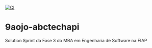 [![CI](https://github.com/wiliamks/9aojo-abctechapi/actions/workflows/develop.yml/badge.svg)](https://github.com/wiliamks/9aojo-abctechapi/actions/workflows/develop.yml)
# 9aojo-abctechapi
Solution Sprint da Fase 3 do MBA em Engenharia de Software na FIAP